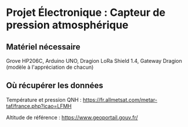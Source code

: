 # Projet Électronique : Capteur de pression atmosphérique

## Matériel nécessaire

Grove HP206C, Arduino UNO, Dragion LoRa Shield 1.4, Gateway Dragion (modèle à l'appréciation de chacun)

## Où récupérer les données

Température et pression QNH : https://fr.allmetsat.com/metar-taf/france.php?icao=LFMH

Altitude de référence : https://www.geoportail.gouv.fr/
